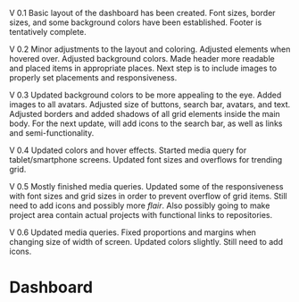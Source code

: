 V 0.1 Basic layout of the dashboard has been created.  Font sizes, border sizes, and some background colors have been established.  Footer is tentatively complete.

V 0.2 Minor adjustments to the layout and coloring.  Adjusted elements when hovered over.  Adjusted background colors.  Made header more readable and placed items in appropriate places.  Next step is to include images to properly set placements and responsiveness.

V 0.3 Updated background colors to be more appealing to the eye.  Added images to all avatars. Adjusted size of buttons, search bar, avatars, and text.  Adjusted borders and added shadows of all grid elements inside the main body. For the next update, will add icons to the search bar, as well as links and semi-functionality.

V 0.4 Updated colors and hover effects.  Started media query for tablet/smartphone screens. Updated font sizes and overflows for trending grid.

V 0.5 Mostly finished media queries.  Updated some of the responsiveness with font sizes and grid sizes in order to prevent overflow of grid items. Still need to add icons and possibly more *flair*.  Also possibly going to make project area contain actual projects with functional links to repositories.

V 0.6 Updated media queries.  Fixed proportions and margins when changing size of width of screen.  Updated colors slightly.  Still need to add icons.

# Dashboard